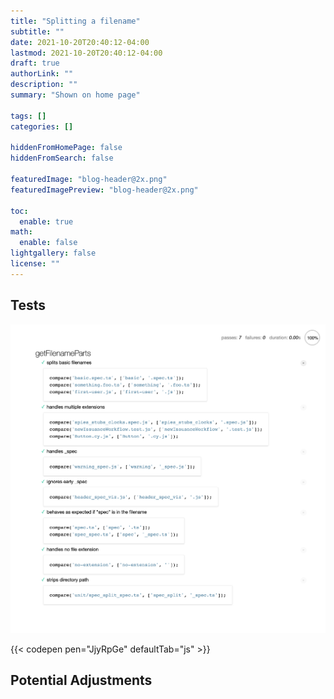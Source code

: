 ```yaml
---
title: "Splitting a filename"
subtitle: ""
date: 2021-10-20T20:40:12-04:00
lastmod: 2021-10-20T20:40:12-04:00
draft: true
authorLink: ""
description: ""
summary: "Shown on home page"

tags: []
categories: []

hiddenFromHomePage: false
hiddenFromSearch: false

featuredImage: "blog-header@2x.png"
featuredImagePreview: "blog-header@2x.png"

toc:
  enable: true
math:
  enable: false
lightgallery: false
license: ""
---
```


<!--more-->

## Tests

![test results](tests.png)

{{< codepen pen="JjyRpGe" defaultTab="js" >}}


## Potential Adjustments
